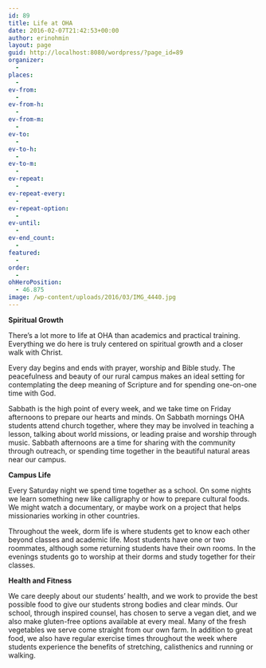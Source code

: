 ```yaml
---
id: 89
title: Life at OHA
date: 2016-02-07T21:42:53+00:00
author: erinohmin
layout: page
guid: http://localhost:8080/wordpress/?page_id=89
organizer:
  - 
places:
  - 
ev-from:
  - 
ev-from-h:
  - 
ev-from-m:
  - 
ev-to:
  - 
ev-to-h:
  - 
ev-to-m:
  - 
ev-repeat:
  - 
ev-repeat-every:
  - 
ev-repeat-option:
  - 
ev-until:
  - 
ev-end_count:
  - 
featured:
  - 
order:
  - 
ohHeroPosition:
  - 46.875
image: /wp-content/uploads/2016/03/IMG_4440.jpg
---
```

**Spiritual Growth**
  
There&#8217;s a lot more to life at OHA than academics and practical training. Everything we do here is truly centered on spiritual growth and a closer walk with Christ.

Every day begins and ends with prayer, worship and Bible study. The peacefulness and beauty of our rural campus makes an ideal setting for contemplating the deep meaning of Scripture and for spending one-on-one time with God.

Sabbath is the high point of every week, and we take time on Friday afternoons to prepare our hearts and minds. On Sabbath mornings OHA students attend church together, where they may be involved in teaching a lesson, talking about world missions, or leading praise and worship through music. Sabbath afternoons are a time for sharing with the community through outreach, or spending time together in the beautiful natural areas near our campus.

**Campus Life**
  
Every Saturday night we spend time together as a school. On some nights we learn something new like calligraphy or how to prepare cultural foods. We might watch a documentary, or maybe work on a project that helps missionaries working in other countries.

Throughout the week, dorm life is where students get to know each other beyond classes and academic life. Most students have one or two roommates, although some returning students have their own rooms. In the evenings students go to worship at their dorms and study together for their classes.

**Health and Fitness**
  
We care deeply about our students&#8217; health, and we work to provide the best possible food to give our students strong bodies and clear minds. Our school, through inspired counsel, has chosen to serve a vegan diet, and we also make gluten-free options available at every meal. Many of the fresh vegetables we serve come straight from our own farm. In addition to great food, we also have regular exercise times throughout the week where students experience the benefits of stretching, calisthenics and running or walking.